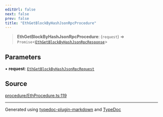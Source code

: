 ```yaml
---
editUrl: false
next: false
prev: false
title: "EthGetBlockByHashJsonRpcProcedure"
---
```


> **EthGetBlockByHashJsonRpcProcedure**: (`request`) => `Promise`\<[`EthGetBlockByHashJsonRpcResponse`](/reference/tevm/procedures-types/type-aliases/ethgetblockbyhashjsonrpcresponse/)\>

## Parameters

▪ **request**: [`EthGetBlockByHashJsonRpcRequest`](/reference/tevm/procedures-types/type-aliases/ethgetblockbyhashjsonrpcrequest/)

## Source

[procedure/EthProcedure.ts:119](https://github.com/evmts/tevm-monorepo/blob/main/packages/procedures-spec/src/procedure/EthProcedure.ts#L119)

***
Generated using [typedoc-plugin-markdown](https://www.npmjs.com/package/typedoc-plugin-markdown) and [TypeDoc](https://typedoc.org/)
